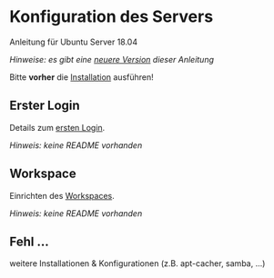# Konfiguration des Servers
Anleitung für Ubuntu Server 18.04

_Hinweise: es gibt eine [neuere Version](../../../README.md) dieser Anleitung_

Bitte **vorher** die [Installation](../1_install/README.md) ausführen!



## Erster Login
Details zum [ersten Login](2a_first_login/).

_Hinweis: keine README vorhanden_

## Workspace
Einrichten des [Workspaces](2b_workspace/).

_Hinweis: keine README vorhanden_

## Fehl ...
weitere Installationen & Konfigurationen (z.B. apt-cacher, samba, ...)

